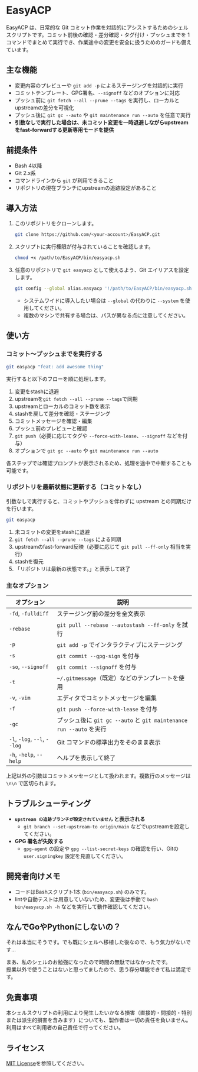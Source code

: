 # EasyACP  

EasyACP は、日常的な Git コミット作業を対話的にアシストするためのシェルスクリプトです。コミット前後の確認・差分確認・タグ付け・プッシュまでを 1 コマンドでまとめて実行でき、作業途中の変更を安全に扱うためのガードも備えています。

## 主な機能

- 変更内容のプレビューや `git add -p` によるステージングを対話的に実行
- コミットテンプレート、GPG署名、`--signoff` などのオプションに対応
- プッシュ前に `git fetch --all --prune --tags` を実行し、ローカルとupstreamの差分を可視化
- プッシュ後に `git gc --auto` や `git maintenance run --auto` を任意で実行
- **引数なしで実行した場合は、未コミット変更を一時退避しながらupstreamをfast-forwardする更新専用モードを提供**

## 前提条件

- Bash 4以降
- Git 2.x系
- コマンドラインから `git` が利用できること
- リポジトリの現在ブランチにupstreamの追跡設定があること

## 導入方法

1. このリポジトリをクローンします。
   ```bash
   git clone https://github.com/<your-account>/EasyACP.git
   ```
2. スクリプトに実行権限が付与されていることを確認します。
   ```bash
   chmod +x /path/to/EasyACP/bin/easyacp.sh
   ```
3. 任意のリポジトリで `git easyacp` として使えるよう、Git エイリアスを設定します。
   ```bash
   git config --global alias.easyacp '!/path/to/EasyACP/bin/easyacp.sh'
   ```
   - システムワイドに導入したい場合は `--global` の代わりに `--system` を使用してください。
   - 複数のマシンで共有する場合は、パスが異なる点に注意してください。

## 使い方

### コミット〜プッシュまでを実行する

```bash
git easyacp "feat: add awesome thing"
```

実行すると以下のフローを順に処理します。

1. 変更をstashに退避
2. upstreamを`git fetch --all --prune --tags`で同期
3. upstreamとローカルのコミット数を表示
4. stashを戻して差分を確認・ステージング
5. コミットメッセージを確認・編集
6. プッシュ前のプレビューと確認
7. `git push`（必要に応じてタグや `--force-with-lease`、`--signoff` などを付与）
8. オプションで `git gc --auto` や `git maintenance run --auto`

各ステップでは確認プロンプトが表示されるため、処理を途中で中断することも可能です。

### リポジトリを最新状態に更新する（コミットなし）

引数なしで実行すると、コミットやプッシュを伴わずに upstream との同期だけを行います。

```bash
git easyacp
```

1. 未コミットの変更をstashに退避
2. `git fetch --all --prune --tags` による同期
3. upstreamのfast-forward反映（必要に応じて `git pull --ff-only` 相当を実行）
4. stashを復元
5. 「リポジトリは最新の状態です。」と表示して終了

### 主なオプション

| オプション | 説明 |
| --- | --- |
| `-fd`, `-fulldiff` | ステージング前の差分を全文表示 |
| `-rebase` | `git pull --rebase --autostash --ff-only` を試行 |
| `-p` | `git add -p` でインタラクティブにステージング |
| `-s` | `git commit --gpg-sign` を付与 |
| `-so`, `--signoff` | `git commit --signoff` を付与 |
| `-t` | `~/.gitmessage`（既定）などのテンプレートを使用 |
| `-v`, `-vim` | エディタでコミットメッセージを編集 |
| `-f` | `git push --force-with-lease` を付与 |
| `-gc` | プッシュ後に `git gc --auto` と `git maintenance run --auto` を実行 |
| `-l`, `-log`, `--l`, `--log` | Git コマンドの標準出力をそのまま表示 |
| `-h`, `-help`, `--help` | ヘルプを表示して終了 |

上記以外の引数はコミットメッセージとして扱われます。複数行のメッセージは `\n\n` で区切られます。

## トラブルシューティング

- **`upstream の追跡ブランチが設定されていません` と表示される**
  - `git branch --set-upstream-to origin/main` などでupstreamを設定してください。
- **GPG 署名が失敗する**
  - `gpg-agent` の設定や `gpg --list-secret-keys` の確認を行い、Gitの `user.signingkey` 設定を見直してください。

## 開発者向けメモ

- コードはBashスクリプト1本 (`bin/easyacp.sh`) のみです。
- lintや自動テストは用意していないため、変更後は手動で `bash bin/easyacp.sh -h` などを実行して動作確認してください。

## なんでGoやPythonにしないの？

それは本当にそうです。でも既にシェルへ移植した後なので、もう気力がないです...  

まあ、私のシェルのお勉強になったので時間の無駄ではなかったです。  
授業以外で使うことはないと思ってましたので、思う存分堪能できて私は満足です。  

## 免責事項

本シェルスクリプトの利用により発生したいかなる損害（直接的・間接的・特別または派生的損害を含みます）についても、製作者は一切の責任を負いません。  
利用はすべて利用者の自己責任で行ってください。  

## ライセンス

[MIT License](LICENSE)を参照してください。
